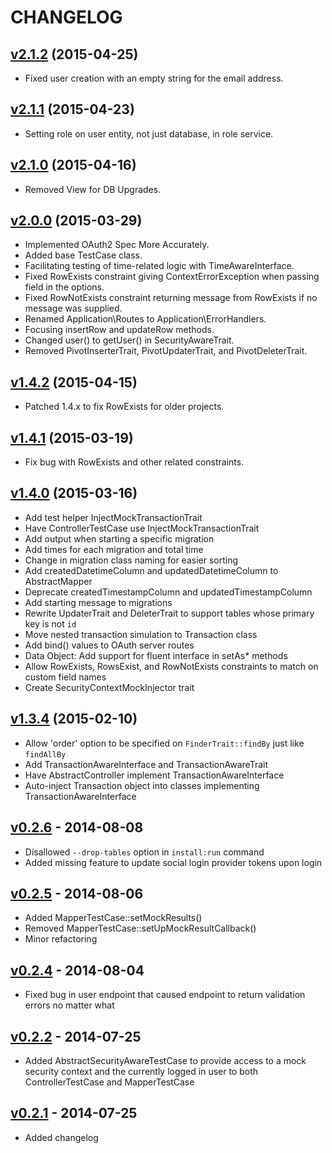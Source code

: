 CHANGELOG
=========
## [v2.1.2](https://github.com/synapsestudios/synapse-base/compare/v2.1.1...v2.1.2) (2015-04-25)

* Fixed user creation with an empty string for the email address.

## [v2.1.1](https://github.com/synapsestudios/synapse-base/compare/v2.1.0...v2.1.1) (2015-04-23)

* Setting role on user entity, not just database, in role service.

## [v2.1.0](https://github.com/synapsestudios/synapse-base/compare/v2.0.0...v2.1.0) (2015-04-16)

* Removed View for DB Upgrades.

## [v2.0.0](https://github.com/synapsestudios/synapse-base/compare/v1.4.1...v2.0.0) (2015-03-29)

* Implemented OAuth2 Spec More Accurately.
* Added base TestCase class.
* Facilitating testing of time-related logic with TimeAwareInterface.
* Fixed RowExists constraint giving ContextErrorException when passing field in the options.
* Fixed RowNotExists constraint returning message from RowExists if no message was supplied.
* Renamed Application\Routes to Application\ErrorHandlers.
* Focusing insertRow and updateRow methods.
* Changed user() to getUser() in SecurityAwareTrait.
* Removed PivotInserterTrait, PivotUpdaterTrait, and PivotDeleterTrait.

## [v1.4.2](https://github.com/synapsestudios/synapse-base/compare/v1.4.1...v1.4.2) (2015-04-15)

* Patched 1.4.x to fix RowExists for older projects.

## [v1.4.1](https://github.com/synapsestudios/synapse-base/compare/v1.4.0...v1.4.1) (2015-03-19)

* Fix bug with RowExists and other related constraints.

## [v1.4.0](https://github.com/synapsestudios/synapse-base/compare/v1.3.4...v1.4.0) (2015-03-16)

* Add test helper InjectMockTransactionTrait
* Have ControllerTestCase use InjectMockTransactionTrait
* Add output when starting a specific migration
* Add times for each migration and total time
* Change in migration class naming for easier sorting
* Add createdDatetimeColumn and updatedDatetimeColumn to AbstractMapper
* Deprecate createdTimestampColumn and updatedTimestampColumn
* Add starting message to migrations
* Rewrite UpdaterTrait and DeleterTrait to support tables whose primary key is not `id`
* Move nested transaction simulation to Transaction class
* Add bind() values to OAuth server routes
* Data Object: Add support for fluent interface in setAs* methods
* Allow RowExists, RowsExist, and RowNotExists constraints to match on custom field names
* Create SecurityContextMockInjector trait 

## [v1.3.4](https://github.com/synapsestudios/synapse-base/compare/v1.3.3...v1.3.4) (2015-02-10)

* Allow 'order' option to be specified on `FinderTrait::findBy` just like `findAllBy`
* Add TransactionAwareInterface and TransactionAwareTrait
* Have AbstractController implement TransactionAwareInterface
* Auto-inject Transaction object into classes implementing TransactionAwareInterface

## [v0.2.6](https://github.com/synapsestudios/synapse-base/compare/v0.2.5...v0.2.6) - 2014-08-08

* Disallowed `--drop-tables` option in `install:run` command
* Added missing feature to update social login provider tokens upon login

## [v0.2.5](https://github.com/synapsestudios/synapse-base/compare/v0.2.4...v0.2.5) - 2014-08-06

* Added MapperTestCase::setMockResults()
* Removed MapperTestCase::setUpMockResultCallback()
* Minor refactoring


## [v0.2.4](https://github.com/synapsestudios/synapse-base/compare/v0.2.2...v0.2.4) - 2014-08-04

* Fixed bug in user endpoint that caused endpoint to return validation errors no matter what

## [v0.2.2](https://github.com/synapsestudios/synapse-base/compare/v0.2.1...v0.2.2) - 2014-07-25

* Added AbstractSecurityAwareTestCase to provide access to a mock security context and the currently logged in user to both ControllerTestCase and MapperTestCase

## [v0.2.1](https://github.com/synapsestudios/synapse-base/compare/v0.2.0...v0.2.1) - 2014-07-25

* Added changelog

